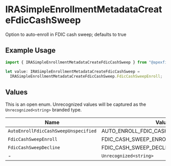 # IRASimpleEnrollmentMetadataCreateFdicCashSweep

Option to auto-enroll in FDIC cash sweep; defaults to true

## Example Usage

```typescript
import { IRASimpleEnrollmentMetadataCreateFdicCashSweep } from "@apexfintechsolutions/ascend-sdk/models/components";

let value: IRASimpleEnrollmentMetadataCreateFdicCashSweep =
  IRASimpleEnrollmentMetadataCreateFdicCashSweep.FdicCashSweepEnroll;
```

## Values

This is an open enum. Unrecognized values will be captured as the `Unrecognized<string>` branded type.

| Name                                    | Value                                   |
| --------------------------------------- | --------------------------------------- |
| `AutoEnrollFdicCashSweepUnspecified`    | AUTO_ENROLL_FDIC_CASH_SWEEP_UNSPECIFIED |
| `FdicCashSweepEnroll`                   | FDIC_CASH_SWEEP_ENROLL                  |
| `FdicCashSweepDecline`                  | FDIC_CASH_SWEEP_DECLINE                 |
| -                                       | `Unrecognized<string>`                  |